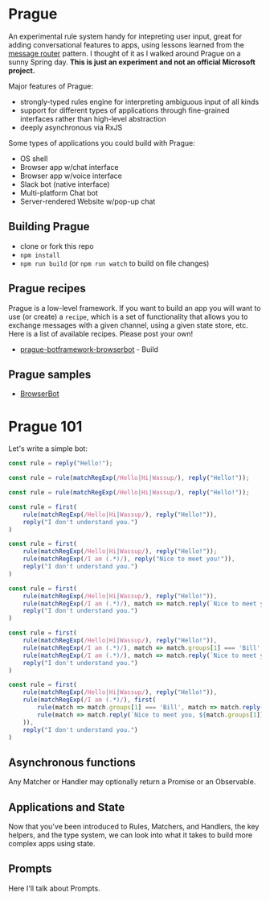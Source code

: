 # Prague

An experimental rule system handy for intepreting user input, great for adding conversational features to apps, using lessons learned from the [message router](http://www.enterpriseintegrationpatterns.com/patterns/messaging/MessageRoutingIntro.html) pattern. I thought of it as I walked around Prague on a sunny Spring day. **This is just an experiment and not an official Microsoft project.**

Major features of Prague:
* strongly-typed rules engine for interpreting ambiguous input of all kinds
* support for different types of applications through fine-grained interfaces rather than high-level abstraction
* deeply asynchronous via RxJS

Some types of applications you could build with Prague:
* OS shell
* Browser app w/chat interface
* Browser app w/voice interface
* Slack bot (native interface)
* Multi-platform Chat bot
* Server-rendered Website w/pop-up chat

## Building Prague

* clone or fork this repo
* `npm install`
* `npm run build` (or `npm run watch` to build on file changes)

## Prague recipes

Prague is a low-level framework. If you want to build an app you will want to use (or create) a `recipe`, which is a set of functionality that allows you to exchange messages with a given channel, using a given state store, etc. Here is a list of available recipes. Please post your own!

* [prague-botframework-browserbot](https://www.npmjs.com/package/prague-botframework-browserbot) - Build

## Prague samples

* [BrowserBot](https://github.com/billba/BrowserBot)

# Prague 101

Let's write a simple bot:

```typescript
const rule = reply("Hello!");
```

```typescript
const rule = rule(matchRegExp(/Hello|Hi|Wassup/), reply("Hello!"));
```

```typescript
const rule = rule(matchRegExp(/Hello|Hi|Wassup/), reply("Hello!"));
```

```typescript
const rule = first(
    rule(matchRegExp(/Hello|Hi|Wassup/), reply("Hello!")),
    reply("I don't understand you.")
)
```

```typescript
const rule = first(
    rule(matchRegExp(/Hello|Hi|Wassup/), reply("Hello!"));
    rule(matchRegExp(/I am (.*)/), reply("Nice to meet you!")),
    reply("I don't understand you.")
)
```

```typescript
const rule = first(
    rule(matchRegExp(/Hello|Hi|Wassup/), reply("Hello!")),
    rule(matchRegExp(/I am (.*)/), match => match.reply(`Nice to meet you, ${match.groups[1]}!`)),
    reply("I don't understand you.")
)
```

```typescript
const rule = first(
    rule(matchRegExp(/Hello|Hi|Wassup/), reply("Hello!")),
    rule(matchRegExp(/I am (.*)/), match => match.groups[1] === 'Bill', match => match.reply(`HELLO MY CREATOR`)),
    rule(matchRegExp(/I am (.*)/), match => match.reply(`Nice to meet you, ${match.groups[1]}!`)),
    reply("I don't understand you.")
)
```

```typescript
const rule = first(
    rule(matchRegExp(/Hello|Hi|Wassup/), reply("Hello!")),
    rule(matchRegExp(/I am (.*)/), first(
        rule(match => match.groups[1] === 'Bill', match => match.reply(`HELLO MY CREATOR`)),
        rule(match => match.reply(`Nice to meet you, ${match.groups[1]}!`))
    )),
    reply("I don't understand you.")
)
```

## Asynchronous functions

Any Matcher or Handler may optionally return a Promise or an Observable.

## Applications and State

Now that you've been introduced to Rules, Matchers, and Handlers, the key helpers, and the type system, we can look into what it takes to build more complex apps using state.

## Prompts

Here I'll talk about Prompts.
